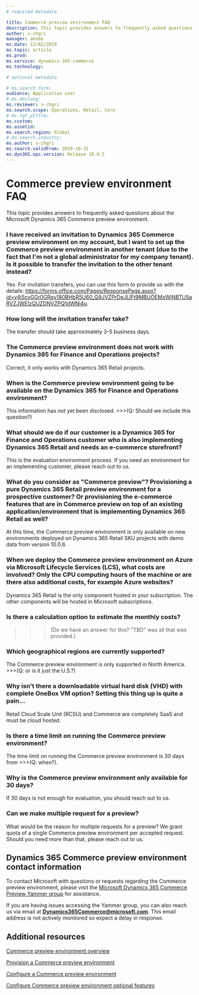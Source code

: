 ```yaml
---
# required metadata

title: Commerce preview environment FAQ
description: This topic provides answers to frequently asked questions about the Microsoft Dynamics 365 Commerce preview environment.
author: v-chgri
manager: annbe
ms.date: 12/02/2019
ms.topic: article
ms.prod: 
ms.service: dynamics-365-commerce
ms.technology: 

# optional metadata

# ms.search.form: 
audience: Application user
# ms.devlang: 
ms.reviewer: v-chgri
ms.search.scope: Operations, Retail, Core
# ms.tgt_pltfrm: 
ms.custom: 
ms.assetid: 
ms.search.region: Global
# ms.search.industry: 
ms.author: v-chgri
ms.search.validFrom: 2019-10-31
ms.dyn365.ops.version: Release 10.0.5
---
```


# Commerce preview environment FAQ

This topic provides answers to frequently asked questions about the Microsoft Dynamics 365 Commerce preview environment.

### I have received an invitation to Dynamics 365 Commerce preview environment on my account, but I want to set up the Commerce preview environment in another tenant (due to the fact that I'm not a global administrator for my company tenant). Is it possible to transfer the invitation to the other tenant instead?  
Yes. For invitation transfers, you can use this form to provide us with the details: https://forms.office.com/Pages/ResponsePage.aspx?id=v4j5cvGGr0GRqy180BHbR5U60_Q9JVZPrDeJLlFt9MBUOEMxWjNBTU5aRVZJWEIzQUZDNVZPQ1dWNi4u.
 
###  How long will the invitation transfer take? 
The transfer should take approximately 3-5 business days.
 
###  The Commerce preview environment does not work with Dynamics 365 for Finance and Operations projects? 
Correct, it only works with Dynamics 365 Retail projects.
 
###  When is the Commerce preview environment going to be available on the Dynamics 365 for Finance and Operations environment?
This information has not yet been disclosed. >>>(Q: Should we include this question?)

###  What should we do if our customer is a Dynamics 365 for Finance and Operations customer who is also implementing Dynamics 365 Retail and needs an e-commerce storefront? 
This is the evaluation environment process. If you need an environment for an implementing customer, please reach out to us.
 
###  What do you consider as "Commerce preview"? Provisioning a pure Dynamics 365 Retail preview environment for a prospective customer? Or provisioning the e-commerce features that are in Commerce preview on top of an existing application/environment that is implementing Dynamics 365 Retail as well?
At this time, the Commerce preview environment is only available on new environments deployed on Dynamics 365 Retail SKU projects with demo data from version 10.0.6.
 
###  When we deploy the Commerce preview environment on Azure via Microsoft Lifecycle Services (LCS), what costs are involved? Only the CPU computing hours of the machine or are there also additional costs, for example Azure websites? 
Dynamics 365 Retail is the only component hosted in your subscription. The other components will be hosted in Microsoft subscriptions.
 
###  Is there a calculation option to estimate the monthly costs?
>>>(Do we have an answer for this? "TBD" was all that was provided.)
 
###  Which geographical regions are currently supported? 
The Commerce preview environment is only supported in North America. >>>(Q: or is it just the U.S.?)
 
###  Why isn't there a downloadable virtual hard disk (VHD) with complete OneBox VM option? Setting this thing up is quite a pain... 
Retail Cloud Scale Unit (RCSU) and Commerce are completely SaaS and must be cloud hosted.
 
###  Is there a time limit on running the Commerce preview environment?
The time limit on running the Commerce preview environment is 30 days from >>>(Q: when?).
 
###  Why is the Commerce preview environment only available for 30 days? 
If 30 days is not enough for evaluation, you should reach out to us.

### Can we make multiple request for a preview? 
What would be the reason for multiple requests for a preview? We grant quota of a single Commerce preview environment per accepted request. Should you need more than that, please reach out to us.

## Dynamics 365 Commerce preview environment contact information

To contact Microsoft with questions or requests regarding the Commerce preview environment, please visit the [Microsoft Dynamics 365 Commerce Preview Yammer group](https://aka.ms/Dynamics365CommercePreviewYammer) for assistance. 

If you are having issues accessing the Yammer group, you can also reach us via email at **Dynamics365Commerce@microsoft.com**. This email address is not actively monitored so expect a delay in response.
 
 ## Additional resources

[Commerce preview environment overview](cpe-overview.md)

[Provision a Commerce preview environment](provisioning-guide.md)

[Configure a Commerce preview environment](cpe-post-provisioning.md)

[Configure Commerce preview environment optional features](cpe-optional-features.md)


